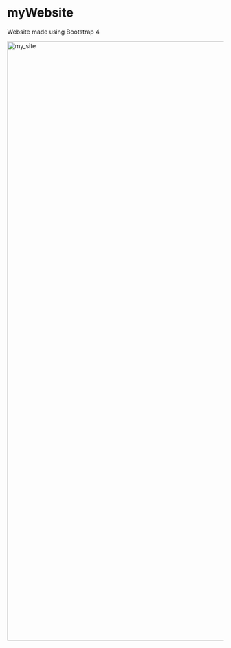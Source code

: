 # myWebsite
Website made using Bootstrap 4

<img width="1391" alt="my_site" src="https://cloud.githubusercontent.com/assets/13400667/24077303/35f547b0-0c1f-11e7-8bc7-8ebced919ee5.png">
